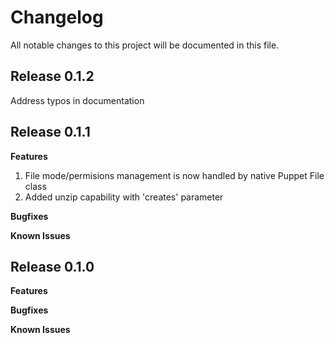 # Changelog

All notable changes to this project will be documented in this file.

## Release 0.1.2

Address typos in documentation

## Release 0.1.1

**Features**
1. File mode/permisions management is now handled by native Puppet File class
1. Added unzip capability with 'creates' parameter

**Bugfixes**

**Known Issues**

## Release 0.1.0

**Features**

**Bugfixes**

**Known Issues**
